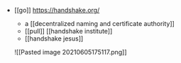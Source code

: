 - [[go]] https://handshake.org/
	- a [[decentralized naming and certificate authority]]
	- [[pull]] [[handshake institute]]
	- [[handshake jesus]]
	
	![[Pasted image 20210605175117.png]]